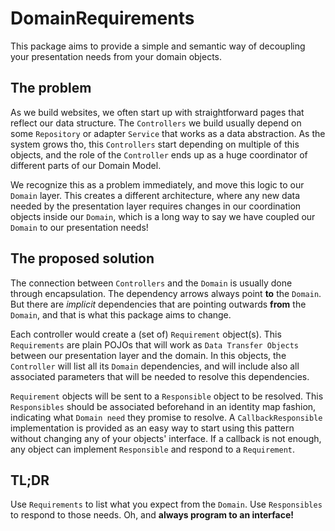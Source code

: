 # DomainRequirements

This package aims to provide a simple and semantic way of decoupling your presentation needs from your domain objects.

## The problem

As we build websites, we often start up with straightforward pages that reflect our data structure.
The `Controllers` we build usually depend on some `Repository` or adapter `Service` that works as a data abstraction.
As the system grows tho, this `Controllers` start depending on multiple of this objects, and the role of the `Controller`
ends up as a huge coordinator of different parts of our Domain Model.

We recognize this as a problem immediately, and move this logic to our `Domain` layer.
This creates a different architecture, where any new data needed by the presentation layer requires changes in our
coordination objects inside our `Domain`, which is a long way to say we have coupled our `Domain` to our presentation
needs!

## The proposed solution

The connection between `Controllers` and the `Domain` is usually done through encapsulation. The dependency arrows
always point **to** the `Domain`. But there are *implicit* dependencies that are pointing outwards **from** the `Domain`,
and that is what this package aims to change.

Each controller would create a (set of) `Requirement` object(s). This `Requirements` are plain POJOs that will work as
`Data Transfer Objects` between our presentation layer and the domain. In this objects, the `Controller` will list all
its `Domain` dependencies, and will include also all associated parameters that will be needed to resolve this dependencies.

`Requirement` objects will be sent to a `Responsible` object to be resolved. This `Responsibles` should be associated
beforehand in an identity map fashion, indicating what `Domain need` they promise to resolve.
A `CallbackResponsible` implementation is provided as an easy way to start using this pattern without changing any of your
objects' interface. If a callback is not enough, any object can implement `Responsible` and respond to a `Requirement`.

## TL;DR

Use `Requirements` to list what you expect from the `Domain`. Use `Responsibles` to respond to those needs.
Oh, and **always program to an interface!**




